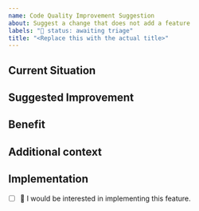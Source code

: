 ```yaml
---
name: Code Quality Improvement Suggestion
about: Suggest a change that does not add a feature
labels: "🚦 status: awaiting triage"
title: "<Replace this with the actual title>"
---
```


## Current Situation
<!-- Describe the part of the code you think should improve -->

## Suggested Improvement
<!-- Describe your proposed change -->

## Benefit
<!-- Describe the benefit of the change (E.g., increase test coverage, reduce running time, etc.) -->

## Additional context
<!-- Add any other context suggestion here. -->

## Implementation
<!-- Replace the [ ] with [x] to check the box. -->
- [ ] 🙋 I would be interested in implementing this feature.
